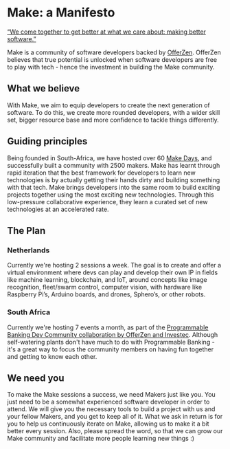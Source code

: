 # Make: a Manifesto
[“We come together to get better at what we care about: making better software.”](https://www.ted.com/talks/eduardo_briceno_how_to_get_better_at_the_things_you_care_about/footnotes?referrer=playlist-the_most_actionable_ted_talks)

Make is a community of software developers backed by [OfferZen](https://www.offerzen.com/nl). OfferZen believes that true potential is unlocked when software developers are free to play with tech - hence the investment in building the Make community.

## What we believe
With Make, we aim to equip developers to create the next generation of software. To do this, we create more rounded developers, with a wider skill set, bigger resource base and more confidence to tackle things differently.

## Guiding principles
Being founded in South-Africa, we have hosted over 60 [Make Days](https://makedays.offerzen.com/), and successfully built a community with 2500 makers. Make has learnt through rapid iteration that the best framework for developers to learn new technologies is by actually getting their hands dirty and building something with that tech. Make brings developers into the same room to build exciting projects together using the most exciting new technologies. Through this low-pressure collaborative experience, they learn a curated set of new technologies at an accelerated rate.

## The Plan

### Netherlands
Currently we're hosting 2 sessions a week. The goal is to create and offer a virtual environment where devs can play and develop their own IP in fields like machine learning, blockchain, and IoT, around concepts like image recognition, fleet/swarm control, computer vision, with hardware like Raspberry Pi’s, Arduino boards, and drones, Sphero’s, or other robots. 

### South Africa

Currently we're hosting 7 events a month, as part of the  [Programmable Banking Dev Community collaboration by OfferZen and Investec](https://www.youtube.com/watch?v=PcU0aT5ckDM&ab_channel=OfferZen). Although self-watering plants don't have much to do with Programmable Banking - it's a great way to focus the community members on having fun together and getting to know each other.

## We need you
To make the Make sessions a success, we need Makers just like you. You just need to be a somewhat experienced software developer in order to attend. We will give you the necessary tools to build a project with us and your fellow Makers, and you get to keep all of it. What we ask in return is for you to help us continuously iterate on Make, allowing us to make it a bit better every session. Also, please spread the word, so that we can grow our Make community and facilitate more people learning new things :)
